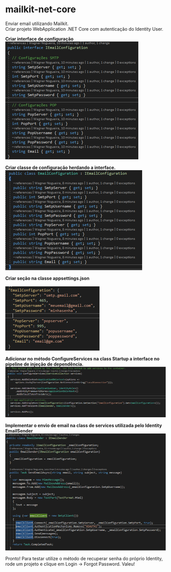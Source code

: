 # mailkit-net-core
Enviar email utilizando Mailkit. <br>
Criar projeto WebApplication .NET Core com autenticação do Identity User.

<strong>Criar interface de configuração</strong><br>
<img src="https://raw.githubusercontent.com/nogueirawagner/mailkit-net-core/master/WebApplication1/img/IEmailConfiguration.png" style="max-width:100%;">

<strong>Criar classe de configuração herdando a interface.</strong><br>
<img src="https://raw.githubusercontent.com/nogueirawagner/mailkit-net-core/master/WebApplication1/img/EmailConfiguration.png" style="max-width:100%;">

<strong>Criar seção na classe appsettings.json</strong><br><br>
<img src="https://raw.githubusercontent.com/nogueirawagner/mailkit-net-core/master/WebApplication1/img/AppSettings.png" style="max-width:100%;">

<strong>Adicionar no método ConfigureServices na class Startup a interface no pipeline de injeção de dependência.</strong><br>
<img src="https://raw.githubusercontent.com/nogueirawagner/mailkit-net-core/master/WebApplication1/img/ConfigureServices.png" style="max-width:100%;">

<strong>Implementar o envio de email na class de services utilizada pelo Identity EmailSender</strong><br>
<img src="https://raw.githubusercontent.com/nogueirawagner/mailkit-net-core/master/WebApplication1/img/EmailSender.png" style="max-width:100%;">

Pronto! 
Para testar utilize o método de recuperar senha do próprio Identity, rode um projeto e clique em Login -> Forgot Password.
Valeu!
